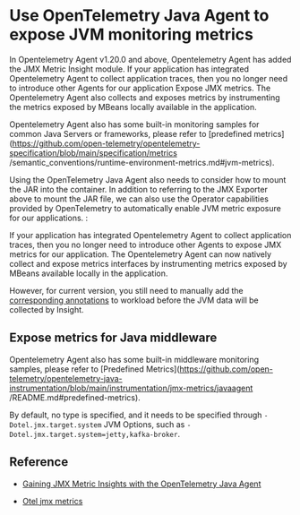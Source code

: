 # Use OpenTelemetry Java Agent to expose JVM monitoring metrics

In Opentelemetry Agent v1.20.0 and above, Opentelemetry Agent has added the JMX Metric Insight module. If your application has integrated Opentelemetry Agent to collect application traces, then you no longer need to introduce other Agents for our application Expose JMX metrics. The Opentelemetry Agent also collects and exposes metrics by instrumenting the metrics exposed by MBeans locally available in the application.

Opentelemetry Agent also has some built-in monitoring samples for common Java Servers or frameworks, please refer to [predefined metrics](https://github.com/open-telemetry/opentelemetry-specification/blob/main/specification/metrics /semantic_conventions/runtime-environment-metrics.md#jvm-metrics).

Using the OpenTelemetry Java Agent also needs to consider how to mount the JAR into the container. In addition to referring to the JMX Exporter above to mount the JAR file, we can also use the Operator capabilities provided by OpenTelemetry to automatically enable JVM metric exposure for our applications. :

If your application has integrated Opentelemetry Agent to collect application traces, then you no longer need to introduce other Agents to expose JMX metrics for our application. The Opentelemetry Agent can now natively collect and expose metrics interfaces by instrumenting metrics exposed by MBeans available locally in the application.

However, for current version, you still need to manually add the [corresponding annotations](./legacy-jvm.md) to workload before the JVM data will be collected by Insight.

## Expose metrics for Java middleware

Opentelemetry Agent also has some built-in middleware monitoring samples, please refer to [Predefined Metrics](https://github.com/open-telemetry/opentelemetry-java-instrumentation/blob/main/instrumentation/jmx-metrics/javaagent /README.md#predefined-metrics).

By default, no type is specified, and it needs to be specified through `-Dotel.jmx.target.system` JVM Options, such as `-Dotel.jmx.target.system=jetty,kafka-broker`.

## Reference

- [Gaining JMX Metric Insights with the OpenTelemetry Java Agent](https://opentelemetry.io/blog/2023/jmx-metric-insight/)

- [Otel jmx metrics](https://github.com/open-telemetry/opentelemetry-java-instrumentation/tree/main/instrumentation/jmx-metrics)
